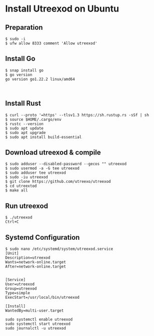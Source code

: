 # Install Utreexod on Ubuntu

## Preparation
~~~
$ sudo -i
$ ufw allow 8333 comment 'Allow utreexod'

~~~

## Install Go
~~~
$ snap install go
$ go version
go version go1.22.2 linux/amd64

 
~~~

## Install Rust
~~~
$ curl --proto '=https' --tlsv1.3 https://sh.rustup.rs -sSf | sh
$ source $HOME/.cargo/env
$ rustc --version
$ sudo apt update
$ sudo apt upgrade
$ sudo apt install build-essential
~~~

## Download utreexod & compile
~~~
$ sudo adduser --disabled-password --gecos "" utreexod
$ sudo usermod -a -G tee utreexod
$ sudo adduser tee utreexod
$ sudo -iu utreexod
$ git clone https://github.com/utreexo/utreexod
$ cd utreextod
$ make all
~~~

## Run utreexod
~~~
$ ./utreexod
Ctrl+C
~~~

## Systemd Configuration
~~~
$ sudo nano /etc/systemd/system/utreexod.service
[Unit]
Description=utreexod
Wants=network-online.target
After=network-online.target
 

[Service]
User=utreexod
Group=utreexod
Type=simple
ExecStart=/usr/local/bin/utreexod 

[Install]
WantedBy=multi-user.target

sudo systemctl enable utreexod
sudo systemctl start utreexod
sudo journalctl -u utreexod
~~~
